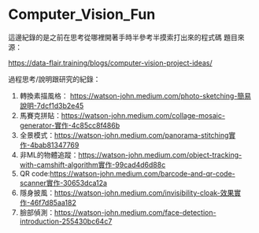 # Computer_Vision_Fun
這邊紀錄的是之前在思考從哪裡開著手時半參考半摸索打出來的程式碼
題目來源：

https://data-flair.training/blogs/computer-vision-project-ideas/

過程思考/說明跟研究的紀錄：

1. 轉換素描風格： https://watson-john.medium.com/photo-sketching-簡易說明-7dcf1d3b2e45
2. 馬賽克拼貼：https://watson-john.medium.com/collage-mosaic-generator-實作-4c85cc8f486b
3. 全景模式：https://watson-john.medium.com/panorama-stitching實作-4bab81347769
4. 非ML的物體追蹤：https://watson-john.medium.com/object-tracking-with-camshift-algorithm實作-99cad4d6d88c
5. QR code:https://watson-john.medium.com/barcode-and-qr-code-scanner實作-30653dca12a
6. 隱身披風：https://watson-john.medium.com/invisibility-cloak-效果實作-46f7d85aa182
7. 臉部偵測：https://watson-john.medium.com/face-detection-introduction-255430bc64c7
